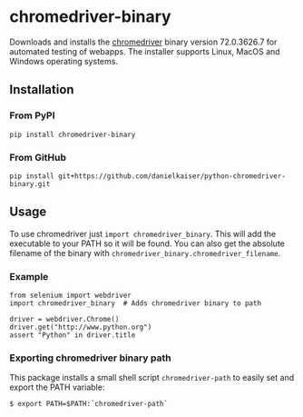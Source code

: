 # chromedriver-binary
Downloads and installs the [chromedriver](https://sites.google.com/a/chromium.org/chromedriver/) binary version 72.0.3626.7 for automated testing of webapps. The installer supports Linux, MacOS and Windows operating systems.

## Installation

### From PyPI
```
pip install chromedriver-binary
```

### From GitHub
```
pip install git+https://github.com/danielkaiser/python-chromedriver-binary.git
```

## Usage
To use chromedriver just `import chromedriver_binary`. This will add the executable to your PATH so it will be found. You can also get the absolute filename of the binary with `chromedriver_binary.chromedriver_filename`.

### Example
```
from selenium import webdriver
import chromedriver_binary  # Adds chromedriver binary to path

driver = webdriver.Chrome()
driver.get("http://www.python.org")
assert "Python" in driver.title
```

### Exporting chromedriver binary path
This package installs a small shell script `chromedriver-path` to easily set and export the PATH variable:
```
$ export PATH=$PATH:`chromedriver-path`
```
